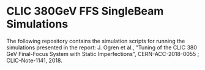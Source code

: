 # CLIC 380GeV FFS SingleBeam Simulations

The following repository contains the simulation scripts for running the
simulations presented in the report:
J. Ogren et al., "Tuning of the CLIC 380 GeV Final-Focus System with Static
Imperfections", CERN-ACC-2018-0055 ; CLIC-Note-1141, 2018.
